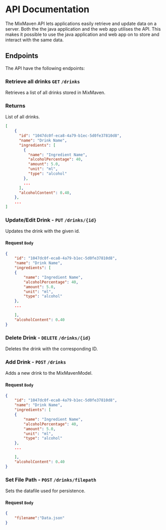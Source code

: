 # API Documentation

The MixMaven API lets applications easily retrieve and update data on a server.
Both the the java application and the web app utilises the API. This makes it possible to use the java application and web app on to store and interact with the same data.

## Endpoints

The API have the following endpoints:

### Retrieve all drinks `GET` `/drinks`

Retrieves a list of all drinks stored in MixMaven.

### Returns

List of all drinks.

```json
[
    {
      "id": "1047dc0f-eca8-4a79-b1ec-5d0fe37810d8",
      "name": "Drink Name",
      "ingredients": [
        {
          "name": "Ingredient Name",
          "alcoholPercentage": 40,
          "amount": 5.0,
          "unit": "ml",
          "type": "alcohol"
        },
        ...
      ],
      "alcoholContent": 0.40,
    },
    ...
]
```

### Update/Edit Drink - `PUT` `/drinks/{id}`

Updates the drink with the given id.

#### Request `Body`

```json
{
    "id": "1047dc0f-eca8-4a79-b1ec-5d0fe37810d8",
    "name": "Drink Name",
    "ingredients": [
    {
        "name": "Ingredient Name",
        "alcoholPercentage": 40,
        "amount": 5.0,
        "unit": "ml",
        "type": "alcohol"
    },
    ...

    ],
    "alcoholContent": 0.40
}
```


### Delete Drink - `DELETE` `/drinks/{id}`

Deletes the drink with the corresponding ID.


### Add Drink - `POST` `/drinks`

Adds a new drink to the MixMavenModel.

#### Request `Body`
```json
{
    "id": "1047dc0f-eca8-4a79-b1ec-5d0fe37810d8",
    "name": "Drink Name",
    "ingredients": [
    {
        "name": "Ingredient Name",
        "alcoholPercentage": 40,
        "amount": 5.0,
        "unit": "ml",
        "type": "alcohol"
    },
    ...

    ],
    "alcoholContent": 0.40
}
```


### Set File Path - `POST` `/drinks/filepath`

Sets the datafile used for persistence.

#### Request `Body`

```json
{
    "filename":"Data.json"
}

```

